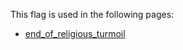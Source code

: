 This flag is used in the following pages:
 - [end_of_religious_turmoil](../events/end_of_religious_turmoil.md)
